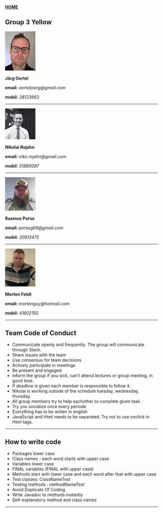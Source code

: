 [**HOME**](index.md)


## Group 3 Yellow


<img src="joerg.jpg" width="100"/> 

**Jörg Oertel**

**email:** _oerteljoerg@gmail.com_

**mobil:**  _28123663_

***
<img src="nikolai.jpg" width="100"/>

**Nikolai Rojahn**

**email:** _niko.rojahn@gmail.com_

**mobil:**  _51880097_

***
<img src="rasmus.jpg" width="100"/>

**Rasmus Porse**

**email:** _porseg69@gmail.com_

**mobil:**  _20913475_

***
<img src="morten.jpg" width="100"/>

**Morten Feldt**

**email:** _mortenguy@hotmail.com_

**mobil:**  _41602150_

***


## Team Code of Conduct

* Communicate openly and frequently. The group will communicate through Slack.
* Share issues with the team
* Use consensus for team decisions 
* Actively participate in meetings
* Be present and engaged
* Inform the group if you sick, can't attend lectures or group meeting, in good time.
* If deadline is given each member is responsible to follow it.
* Nikolai is working outside of the schedule tuesday, wednesday, thursday.
* All group members try to help eachother to complete given task.
* Try you socialize once every periode
* Everything has to be writen in english
* JavaScript and Html needs to be separated. Try not to use onclick in Html tags.

***

## How to write code

* Packages lower case
* Class names - each word starts with upper case
* Variables lower case
* FINAL variables (FINAL with upper case)
* Methods start with lower case and each word after that with upper case
* Test classes: ClassNameTest
* Testing methods : methodNameTest
* Avoid Duplicate Of Coding
* Write Javadoc to methods instantly
* Self-explanatory method and class names

***

















